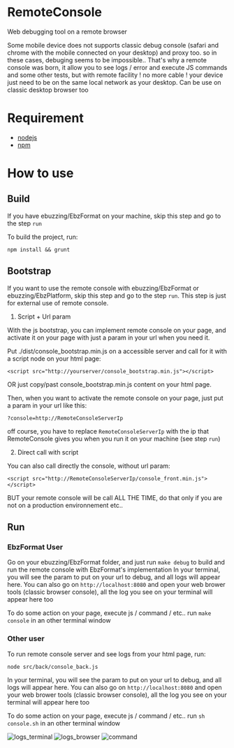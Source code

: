 RemoteConsole
=============

Web debugging tool on a remote browser

Some mobile device does not supports classic debug console (safari and chrome with the mobile connected on your desktop) and proxy too. so in these cases, debuging seems to be impossible..
That's why a remote console was born, it allow you to see logs / error and execute JS commands and some other tests, but with remote facility ! no more cable ! your device just need to be on the same local network as your desktop. Can be use on classic desktop browser too

# Requirement

 * [nodejs](http://nodejs.org/download/)
 * [npm](http://npmjs.org/)

# How to use

## Build

If you have ebuzzing/EbzFormat on your machine, skip this step and go to the step `run`

To build the project, run:

    npm install && grunt

## Bootstrap

If you want to use the remote console with ebuzzing/EbzFormat or ebuzzing/EbzPlatform, skip this step and go to the step `run`. 
This step is just for external use of remote console.

1) Script + Url param

With the js bootstrap, you can implement remote console on your page, and activate it on your page with just a param in your url when you need it.

Put ./dist/console_bootstrap.min.js on a accessible server and call for it with a script node on your html page:

    <script src="http://yourserver/console_bootstrap.min.js"></script>
    
OR just copy/past console_bootstrap.min.js content on your html page.

Then, when you want to activate the remote console on your page, just put a param in your url like this:

    ?console=http://RemoteConsoleServerIp
    
off course, you have to replace `RemoteConsoleServerIp` with the ip that RemoteConsole gives you when you run it on your machine (see step `run`)

2) Direct call with script

You can also call directly the console, without url param:

    <script src="http://RemoteConsoleServerIp/console_front.min.js"></script> 
    
BUT your remote console will be call ALL THE TIME, do that only if you are not on a production environnement etc..

## Run

### EbzFormat User

Go on your ebuzzing/EbzFormat folder, and just run `make debug` to build and run the remote console with EbzFormat's implementation
In your terminal, you will see the param to put on your url to debug, and all logs will appear here.
You can also go on `http://localhost:8080` and open your web brower tools (classic browser console), all the log you see on your terminal will appear here too

To do some action on your page, execute js / command / etc.. run `make console` in an other terminal window

### Other user

To run remote console server and see logs from your html page, run:

    node src/back/console_back.js
  
In your terminal, you will see the param to put on your url to debug, and all logs will appear here.
You can also go on `http://localhost:8080` and open your web brower tools (classic browser console), all the log you see on your terminal will appear here too

To do some action on your page, execute js / command / etc.. run `sh console.sh` in an other terminal window

![logs_terminal](http://imageshack.com/a/img743/4938/958958.png)
![logs_browser](http://imageshack.com/a/img539/4462/c9f25f.png)
![command](http://imageshack.com/a/img673/8849/ebfcaf.png)



    


